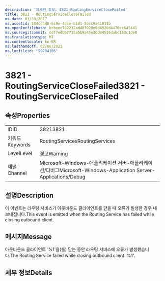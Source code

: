 ```yaml
---
description: '자세한 정보: 3821-RoutingServiceCloseFailed'
title: 3821 - RoutingServiceCloseFailed
ms.date: 03/30/2017
ms.assetid: 584cc4d0-6c9e-4dce-b1d1-5bcc9a41011b
ms.openlocfilehash: bcbeec762232ad407029e0d4926d4470cc645441
ms.sourcegitcommit: ddf7edb67715a5b9a45e3dd44536dabc153c1de0
ms.translationtype: MT
ms.contentlocale: ko-KR
ms.lasthandoff: 02/06/2021
ms.locfileid: "99794106"
---
```

# <a name="3821---routingserviceclosefailed"></a><span data-ttu-id="35958-103">3821 - RoutingServiceCloseFailed</span><span class="sxs-lookup"><span data-stu-id="35958-103">3821 - RoutingServiceCloseFailed</span></span>

## <a name="properties"></a><span data-ttu-id="35958-104">속성</span><span class="sxs-lookup"><span data-stu-id="35958-104">Properties</span></span>  
  
|||  
|-|-|  
|<span data-ttu-id="35958-105">ID</span><span class="sxs-lookup"><span data-stu-id="35958-105">ID</span></span>|<span data-ttu-id="35958-106">3821</span><span class="sxs-lookup"><span data-stu-id="35958-106">3821</span></span>|  
|<span data-ttu-id="35958-107">키워드</span><span class="sxs-lookup"><span data-stu-id="35958-107">Keywords</span></span>|<span data-ttu-id="35958-108">RoutingServices</span><span class="sxs-lookup"><span data-stu-id="35958-108">RoutingServices</span></span>|  
|<span data-ttu-id="35958-109">Level</span><span class="sxs-lookup"><span data-stu-id="35958-109">Level</span></span>|<span data-ttu-id="35958-110">경고</span><span class="sxs-lookup"><span data-stu-id="35958-110">Warning</span></span>|  
|<span data-ttu-id="35958-111">채널</span><span class="sxs-lookup"><span data-stu-id="35958-111">Channel</span></span>|<span data-ttu-id="35958-112">Microsoft-Windows-애플리케이션 서버-애플리케이션/디버그</span><span class="sxs-lookup"><span data-stu-id="35958-112">Microsoft-Windows-Application Server-Applications/Debug</span></span>|  
  
## <a name="description"></a><span data-ttu-id="35958-113">설명</span><span class="sxs-lookup"><span data-stu-id="35958-113">Description</span></span>  

 <span data-ttu-id="35958-114">이 이벤트는 라우팅 서비스가 아웃바운드 클라이언트를 닫을 때 오류가 발생한 경우 내보내집니다.</span><span class="sxs-lookup"><span data-stu-id="35958-114">This event is emitted when the Routing Service has failed while closing outbound client.</span></span>  
  
## <a name="message"></a><span data-ttu-id="35958-115">메시지</span><span class="sxs-lookup"><span data-stu-id="35958-115">Message</span></span>  

 <span data-ttu-id="35958-116">아웃바운드 클라이언트 '%1'을(를) 닫는 동안 라우팅 서비스에 오류가 발생했습니다.</span><span class="sxs-lookup"><span data-stu-id="35958-116">The Routing Service failed while closing outbound client '%1'.</span></span>  
  
## <a name="details"></a><span data-ttu-id="35958-117">세부 정보</span><span class="sxs-lookup"><span data-stu-id="35958-117">Details</span></span>
